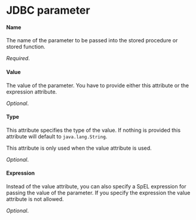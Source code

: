 # JDBC parameter
#### Name
The name of the parameter to be passed into the stored procedure or stored function. 

<i>Required</i>.

#### Value
The value of the parameter. You have to provide either this attribute or the expression attribute.

<i>Optional</i>.

#### Type
This attribute specifies the type of the value. If nothing is provided this attribute will default to <code>java.lang.String</code>. 

This attribute is only used when the value attribute is used. 

<i>Optional</i>.

#### Expression
Instead of the value attribute, you can also specify a SpEL expression for passing the value of the parameter. If you specify the expression the value attribute is not allowed. 

<i>Optional</i>.

